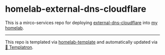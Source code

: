 # homelab-external-dns-cloudflare

This is a mirco-services repo for deploying
[external-dns-cloudflare](https://github.com/kubernetes-sigs/external-dns)
into [my homelab](https://github.com/charlesthomas/homelab).

---
This repo is templated via
[homelab-template](https://github.com/charlesthomas/homelab-template)
and automatically updated via
[🤖 Templatron](https://github.com/charlesthomas/templatron).
